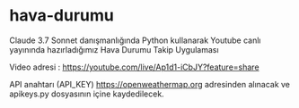 # hava-durumu
Claude 3.7 Sonnet danışmanlığında Python kullanarak Youtube canlı yayınında hazırladığımız Hava Durumu Takip Uygulaması

Video adresi : https://youtube.com/live/Ap1d1-iCbJY?feature=share

API anahtarı (API_KEY) https://openweathermap.org adresinden alınacak ve apikeys.py dosyasının içine kaydedilecek.

